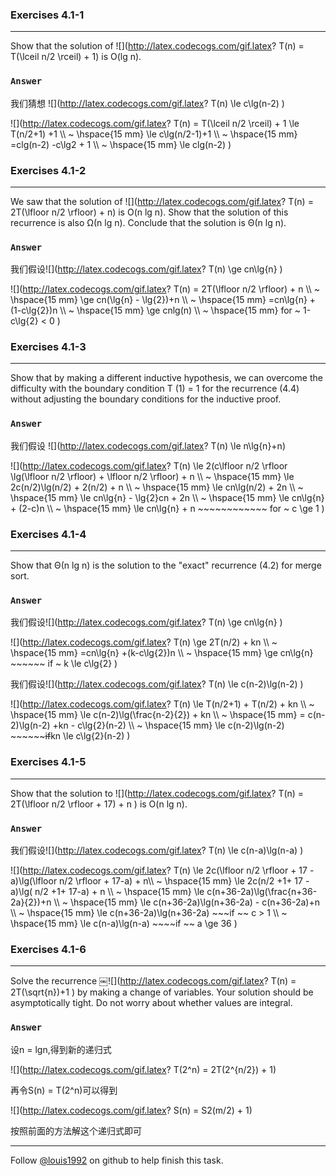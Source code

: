 ### Exercises 4.1-1
***
Show that the solution of ![](http://latex.codecogs.com/gif.latex? T\(n\) = T\(\\lceil n/2 \\rceil\) + 1) is O(lg n).

### `Answer`
我们猜想 ![](http://latex.codecogs.com/gif.latex? T\(n\) \\le c\\lg\(n-2\) )

![](http://latex.codecogs.com/gif.latex? T\(n\) = T\(\\lceil n/2 \\rceil\) + 1 \\le T\(n/2+1\) +1 \\\\  ~
\\hspace{15 mm} \\le c\\lg\(n/2-1\)+1  \\\\  ~
\\hspace{15 mm} =clg\(n-2\) -c\\lg2 + 1 \\\\  ~
\\hspace{15 mm} \\le clg\(n-2\)
)


### Exercises 4.1-2
***
We saw that the solution of ![](http://latex.codecogs.com/gif.latex? T\(n\) = 2T\(\\lfloor n/2 \\rfloor\) + n)
is O(n lg n). Show that the solution of thisrecurrence is also Ω(n lg n). Conclude that the solution is Θ(n lg n).

### `Answer`
我们假设![](http://latex.codecogs.com/gif.latex? T\(n\) \\ge cn\\lg{n} )

![](http://latex.codecogs.com/gif.latex? T\(n\) = 2T\(\\lfloor n/2 \\rfloor\) + n \\\\  ~
\\hspace{15 mm} \\ge cn\(\\lg{n} - \\lg{2}\)+n \\\\  ~
\\hspace{15 mm} =cn\\lg{n} +\(1-c\\lg{2}\)n \\\\  ~
\\hspace{15 mm} \\ge cnlg\(n\)
\\\\  ~
\\hspace{15 mm} for ~ 1-c\\lg{2} < 0
)


### Exercises 4.1-3
***
Show that by making a different inductive hypothesis, we can overcome the difficulty with the boundary condition T (1) = 1 for the recurrence (4.4) without adjusting the boundary conditions for the inductive proof.

### `Answer`
我们假设 ![](http://latex.codecogs.com/gif.latex? T\(n\) \\le n\\lg{n}+n)

![](http://latex.codecogs.com/gif.latex? T\(n\) \\le 2\(c\\lfloor n/2 \\rfloor \\lg\(\\lfloor n/2 \\rfloor\) + \\lfloor n/2 \\rfloor\) + n \\\\  ~
\\hspace{15 mm} \\le 2c\(n/2\)\\lg\(n/2\) + 2\(n/2\) + n \\\\  ~
\\hspace{15 mm} \\le cn\\lg\(n/2\) + 2n \\\\  ~
\\hspace{15 mm} \\le cn\\lg{n} - \\lg{2}cn + 2n \\\\  ~
\\hspace{15 mm} \\le cn\\lg{n} + \(2-c\)n \\\\  ~
\\hspace{15 mm} \\le cn\\lg{n} + n ~~~~~~~~~~~~ for ~ c \\ge 1
)

### Exercises 4.1-4
***
Show that Θ(n lg n) is the solution to the "exact" recurrence (4.2) for merge sort.

### `Answer`
我们假设![](http://latex.codecogs.com/gif.latex? T\(n\) \\ge cn\\lg{n} )

![](http://latex.codecogs.com/gif.latex? T\(n\) \\ge 2T\(n/2\) + kn \\\\  ~
\\hspace{15 mm} =cn\\lg{n} +\(k-c\\lg{2}\)n \\\\  ~
\\hspace{15 mm} \\ge cn\\lg{n}  ~~~~~~ if ~ k \\le c\\lg{2}
)

我们假设![](http://latex.codecogs.com/gif.latex? T\(n\) \\le c\(n-2\)\\lg\(n-2\) )

![](http://latex.codecogs.com/gif.latex? T\(n\) \\le T\(n/2+1\) + T\(n/2\) + kn \\\\  ~
\\hspace{15 mm} \\le c\(n-2\)\\lg\(\\frac{n-2}{2}\) + kn \\\\  ~
\\hspace{15 mm} = c\(n-2\)\\lg\(n-2\) +kn - c\\lg{2}\(n-2\) \\\\  ~
\\hspace{15 mm} \\le c\(n-2\)\\lg\(n-2\) ~~~~~~~~if~~kn \\le c\\lg{2}\(n-2\)
) 

### Exercises 4.1-5
***
Show that the solution to ![](http://latex.codecogs.com/gif.latex? T\(n\) = 2T\(\\lfloor n/2 \\rfloor + 17\) + n ) is O(n lg n).

### `Answer`
我们假设![](http://latex.codecogs.com/gif.latex? T\(n\) \\le c\(n-a\)\\lg\(n-a\) )

![](http://latex.codecogs.com/gif.latex? T\(n\) \\le 2c\(\\lfloor n/2 \\rfloor + 17 - a\)\\lg\(\\lfloor n/2 \\rfloor + 17-a\) + n\\\\  ~
\\hspace{15 mm} \\le  2c\(n/2 +1+ 17 - a\)\\lg\( n/2 +1+ 17-a\) + n \\\\  ~
\\hspace{15 mm} \\le c\(n+36-2a\)\\lg\(\\frac{n+36-2a}{2}\)+n \\\\  ~
\\hspace{15 mm} \\le c\(n+36-2a\)\\lg\(n+36-2a\) - c\(n+36-2a\)+n \\\\  ~
\\hspace{15 mm} \\le c\(n+36-2a\)\\lg\(n+36-2a\) ~~~if ~~ c > 1 \\\\  ~ 
\\hspace{15 mm} \\le c\(n-a\)\\lg\(n-a\) ~~~~if ~~ a \ge 36
) 

### Exercises 4.1-6
***
Solve the recurrence ￼![](http://latex.codecogs.com/gif.latex? T\(n\) = 2T\(\\sqrt{n}\)+1 )
by making a change of variables. Your solution should be asymptotically tight. Do not worry about whether values are integral.

### `Answer`
设n = lgn,得到新的递归式

![](http://latex.codecogs.com/gif.latex? T\(2^n\) = 2T\(2^{n/2}\) + 1)

再令S(n) = T(2^n)可以得到

![](http://latex.codecogs.com/gif.latex? S\(n\) = S2\(m/2\) + 1)

按照前面的方法解这个递归式即可



***
Follow [@louis1992](https://github.com/gzc) on github to help finish this task.

